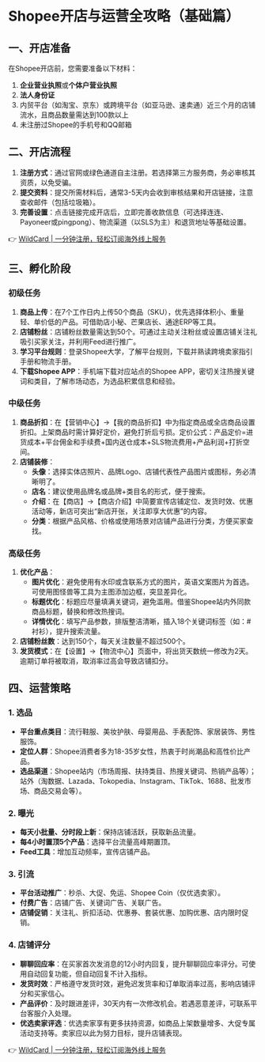 # Shopee开店与运营全攻略（基础篇）

## 一、开店准备

在Shopee开店前，您需要准备以下材料：

1. **企业营业执照**或**个体户营业执照**
2. **法人身份证**
3. 内贸平台（如淘宝、京东）或跨境平台（如亚马逊、速卖通）近三个月的店铺流水，且商品数量需达到100款以上
4. 未注册过Shopee的手机号和QQ邮箱

## 二、开店流程

1. **注册方式**：通过官网或绿色通道自主注册。若选择第三方服务商，务必审核其资质，以免受骗。
2. **提交资料**：提交所需材料后，通常3-5天内会收到审核结果和开店链接，注意查收邮件（包括垃圾箱）。
3. **完善设置**：点击链接完成开店后，立即完善收款信息（可选择连连、Payoneer或pingpong）、物流渠道（以SLS为主）和退货地址等基础设置。

👉 [WildCard | 一分钟注册，轻松订阅海外线上服务](https://bbtdd.com/WildCard)

## 三、孵化阶段

### 初级任务

1. **商品上传**：在7个工作日内上传50个商品（SKU），优先选择体积小、重量轻、单价低的产品。可借助店小秘、芒果店长、通途ERP等工具。
2. **店铺粉丝**：店铺粉丝数量需达到50个。可通过主动关注粉丝或设置店铺关注礼吸引买家关注，并利用Feed进行推广。
3. **学习平台规则**：登录Shopee大学，了解平台规则，下载并熟读跨境卖家指引手册和物流手册。
4. **下载Shopee APP**：手机端下载对应站点的Shopee APP，密切关注热搜关键词和类目，了解市场动态，为选品积累信息和经验。

### 中级任务

1. **商品折扣**：在【营销中心】→【我的商品折扣】中为指定商品或全店商品设置折扣。上架商品时需计算好定价，避免打折后亏损。定价公式：产品定价=进货成本+平台佣金和手续费+国内送仓成本+SLS物流费用+产品利润+打折空间。
2. **店铺装修**：
   - **头像**：选择实体店照片、品牌Logo、店铺代表性产品图片或图标，务必清晰明了。
   - **店名**：建议使用品牌名或品牌+类目名的形式，便于搜索。
   - **介绍**：在【商店】→【商店介绍】中简要宣传店铺定位、发货时效、优惠活动等，新店可突出“新店开张，关注即享大优惠”的内容。
   - **分类**：根据产品风格、价格或使用场景对店铺产品进行分类，方便买家查找。

### 高级任务

1. **优化产品**：
   - **图片优化**：避免使用有水印或含联系方式的图片，英语文案图片为首选。可使用图怪兽等工具为主图添加边框，突显差异化。
   - **标题优化**：标题应尽量填满关键词，避免滥用。借鉴Shopee站内外同款商品标题，替换和修改热搜词。
   - **详情优化**：填写产品参数，排版整洁清晰，插入18个关键词标签（如：#衬衫），提升搜索流量。
2. **店铺粉丝数**：达到150个，每天关注数量不超过500个。
3. **发货模式**：在【设置】→【物流中心】页面中，将出货天数统一修改为2天。逾期订单将被取消，取消率过高会导致店铺扣分。

## 四、运营策略

### 1. 选品

- **平台重点类目**：流行鞋服、美妆护肤、母婴用品、手表配饰、家居装饰、男性服饰。
- **定位人群**：Shopee消费者多为18-35岁女性，热衷于时尚潮品和高性价比产品。
- **选品渠道**：Shopee站内（市场周报、扶持类目、热搜关键词、热销产品等）；站外（淘数据、Lazada、Tokopedia、Instagram、TikTok、1688、批发市场、商品交易会等）。

### 2. 曝光

- **每天小批量、分时段上新**：保持店铺活跃，获取新品流量。
- **每4小时置顶5个产品**：选择平台流量高峰期置顶。
- **Feed工具**：增加互动频率，宣传店铺产品。

### 3. 引流

- **平台活动推广**：秒杀、大促、免运、Shopee Coin（仅优选卖家）。
- **付费广告**：店铺广告、关键词广告、关联广告。
- **店铺促销**：关注礼、折扣活动、优惠券、套装优惠、加购优惠、店内限时促销。

### 4. 店铺评分

- **聊聊回应率**：在买家首次发消息的12小时内回复，提升聊聊回应率评分。可使用自动回复功能，但自动回复不计入指标。
- **发货时效**：严格遵守发货时效，避免迟发货率和订单取消率过高，影响店铺评分和买家信心。
- **产品评价**：及时跟进差评，30天内有一次修改机会。若遇恶意差评，可联系平台客服介入处理。
- **优选卖家评选**：优选卖家享有更多扶持资源，如商品上架数量增多、大促专属活动支持等。卖家应以此为努力目标，提升店铺表现。

👉 [WildCard | 一分钟注册，轻松订阅海外线上服务](https://bbtdd.com/WildCard)